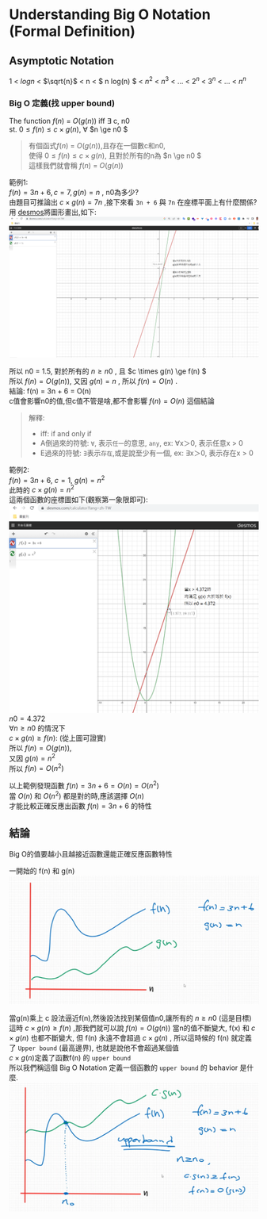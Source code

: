 # Understanding Big O Notation (Formal Definition)

## Asymptotic Notation

1 < $log n$ < $\sqrt{n}$ < n < $ n log(n) $ < $n^2$ < $n^3$ < ... < $2^n$ <
$3^n$ < ... < $n^n$  

### Big O 定義(找 upper bound)

The function $f(n)$ = $O(g(n))$ iff ∃ c, n0  
st. $0 \le f(n) \le c \times g(n)$, ∀ $n \ge n0 $

> 有個函式$f(n)$ = $O(g(n))$,且存在一個數c和n0,  
使得 $0 \le f(n) \le c \times g(n)$, 且對於所有的n為 $n \ge n0 $  
這樣我們就會稱 $f(n)$ = $O(g(n))$

範例1:  
$f(n) = 3n + 6 , c = 7 , g(n) = n$ , n0為多少?  
由題目可推論出 $c \times g(n) = 7n$ ,接下來看 `3n + 6` 與 `7n` 在座標平面上有什麼關係?  
用 [desmos](https://www.desmos.com/calculator?lang=zh-TW)將圖形畫出,如下:  
![式意圖](./images/16-01.png)

所以 n0 = 1.5, 對於所有的 $n \ge n0$ , 且 $c \times g(n) \ge f(n) $  
所以 $f(n) = O(g(n))$, 又因 $g(n) = n$ , 所以 $f(n) = O(n)$ .  
結論: f(n) = 3n + 6 = O(n)  
c值會影響n0的值,但c值不管是啥,都不會影響 $f(n) = O(n)$ 這個結論

> 解釋:  
>
> - iff: if and only if
> - A倒過來的符號: `∀`, 表示`任一`的意思, `any`, ex: ∀x＞0, 表示任意x > 0
> - E過來的符號: `∃`表示`存在`,或是說至少有一個, ex: ∃x＞0, 表示存在x > 0

範例2:  
$f(n) = 3n + 6$, $c = 1$, $g(n) = n^2$  
此時的 $c \times g(n) = n^2$  
這兩個函數的座標圖如下(觀察第一象限即可):  
![示意圖2](./images/16-02.png)
$n0 = 4.372$  
$∀ n \ge n0$ 的情況下  
$c \times g(n) \ge f(n)$: (從上圖可證實)  
所以 $f(n) = O(g(n))$,  
又因 $g(n) = n^2$  
所以  $f(n) = O(n^2)$

以上範例發現函數 $f(n) = 3n + 6 = O(n) = O(n^2)$  
當 $O(n)$ 和 $O(n^2)$ 都是對的時,應該選擇 $O(n)$  
才能比較正確反應出函數 $f(n) = 3n + 6$ 的特性

## 結論

Big O的值要越小且越接近函數還能正確反應函數特性

一開始的 f(n) 和 g(n)
![demo1](./images/16-03.png)

當g(n)乘上 c 設法逼近f(n),然後設法找到某個值n0,讓所有的 $n \ge n0$ (這是目標)  
這時 $c \times g(n) \ge f(n)$ ,那我們就可以說 $f(n) = O(g(n))$
當n的值不斷變大, f(x) 和 $c \times g(n)$ 也都不斷變大,
但 f(n) 永遠不會超過 $c \times g(n)$ , 所以這時候的 f(n) 就定義了 `Upper bound` (最高邊界), 也就是說他不會超過某個值  
$c \times g(n)$定義了函數f(n) 的 `upper bound`  
所以我們稱這個 Big O Notation 定義一個函數的 `upper bound` 的 behavior 是什麼.
![demo1](./images/16-04.png)
